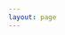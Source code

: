 ```yaml
---
layout: page
---
```


<script setup>
import {
  VPTeamPage,
  VPTeamPageTitle,
  VPTeamMembers,
  VPTeamPageSection
} from 'vitepress/theme';

const ops = [
    {
    avatar:'/res/avatar/xc.jpg',
    name: 'XC小陈',
    desc: '>叶服腐竹<br>解决问题最有思路的人',
    links: [
        { icon:'bilibili', link: 'https://i.bilibili.com/621908460' },
        { icon:'github',link: ' https://github.com/XChen446'}
    ]
    },
    {
    avatar: '/res/avatar/NYQF.jpg',
    name: '柠言千枫',
    desc: '叶服金主<br>万年不出现',
    links:[
        {icon: 'bilibili',link: 'https://space.bilibili.com/473233505'}
    ]
    },
];
const players = [
    {
    avatar:'res/img/bgd_img',
    name: '占位符',
    desc: '没东西不知道会发生什么<br>可随意删除',
    }
]
</script>

<VPTeamPage>
  <VPTeamPageTitle>
    <template #title>叶服成员</template>
    <template #lead>可以自由修改描述</template>
  </VPTeamPageTitle>
<VPTeamPageSection>
    <template #title>管理组</template>
    <template #members>
      <VPTeamMembers size="medium" :members="ops"></VPTeamMembers>
    </template>
</VPTeamPageSection>
<VPTeamPageSection>
    <template #title>玩家们</template>
    <template #members>
      <VPTeamMembers size="small" :members="players"></VPTeamMembers>
    </template>
</VPTeamPageSection>
</VPTeamPage>